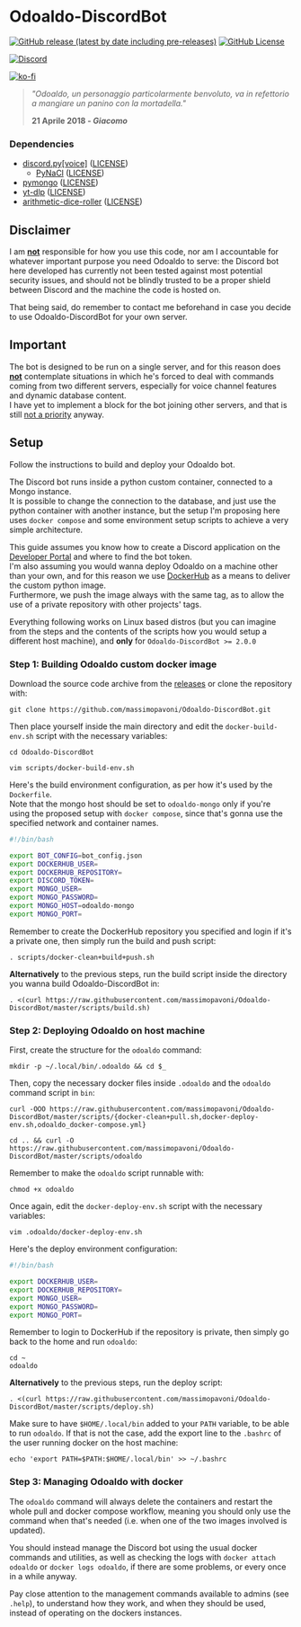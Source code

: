 # **Odoaldo-DiscordBot**
[![GitHub release (latest by date including pre-releases)](https://img.shields.io/github/v/release/massimopavoni/Odoaldo-DiscordBot?include_prereleases)](https://github.com/massimopavoni/Odoaldo-DiscordBot/releases)
[![GitHub License](https://img.shields.io/github/license/massimopavoni/Odoaldo-DiscordBot)](https://github.com/massimopavoni/Odoaldo-DiscordBot/blob/master/LICENSE)

[![Discord](https://img.shields.io/discord/926217143194886234?label=Join%20Not%20Declared%20Developers)](https://discord.gg/ZA76nJ3RsU)

[![ko-fi](https://ko-fi.com/img/githubbutton_sm.svg)](https://ko-fi.com/T6T8BD7A1)

> _"Odoaldo, un personaggio particolarmente benvoluto, va in refettorio a mangiare un panino con la mortadella."_
> 
> **21 Aprile 2018 - _Giacomo_**

### **Dependencies**
- [discord.py[voice]](https://pypi.org/project/discord.py/) ([LICENSE](https://github.com/Rapptz/discord.py/blob/master/LICENSE))
    - [PyNaCl](https://pypi.org/project/PyNaCl/) ([LICENSE](https://github.com/pyca/pynacl/blob/main/LICENSE))
- [pymongo](https://pypi.org/project/pymongo/) ([LICENSE](https://github.com/mongodb/mongo-python-driver/blob/master/LICENSE))
- [yt-dlp](https://pypi.org/project/yt-dlp/) ([LICENSE](https://github.com/yt-dlp/yt-dlp/blob/master/LICENSE))
- [arithmetic-dice-roller](https://pypi.org/project/arithmetic-dice-roller/) ([LICENSE](https://github.com/massimopavoni/arithmetic-dice-roller/blob/main/LICENSE))

## **Disclaimer**
I am <ins>**not**</ins> responsible for how you use this code, nor am I accountable for whatever important purpose you need Odoaldo to serve: the Discord bot here developed has currently not been tested against most potential security issues, and should not be blindly trusted to be a proper shield between Discord and the machine the code is hosted on.

That being said, do remember to contact me beforehand in case you decide to use Odoaldo-DiscordBot for your own server.

## **Important**
The bot is designed to be run on a single server, and for this reason does <ins>**not**</ins> contemplate situations in which he's forced to deal with commands coming from two different servers, especially for voice channel features and dynamic database content.<br>
I have yet to implement a block for the bot joining other servers, and that is still <ins>not a priority</ins> anyway.

## **Setup**
Follow the instructions to build and deploy your Odoaldo bot.

The Discord bot runs inside a python custom container, connected to a Mongo instance.<br>
It is possible to change the connection to the database, and just use the python container with another instance, but the setup I'm proposing here uses `docker compose` and some environment setup scripts to achieve a very simple architecture.

This guide assumes you know how to create a Discord application on the [Developer Portal](https://discord.com/developers/applications) and where to find the bot token.<br>
I'm also assuming you would wanna deploy Odoaldo on a machine other than your own, and for this reason we use [DockerHub](https://hub.docker.com/) as a means to deliver the custom python image.<br>
Furthermore, we push the image always with the same tag, as to allow the use of a private repository with other projects' tags.

Everything following works on Linux based distros (but you can imagine from the steps and the contents of the scripts how you would setup a different host machine), and **only** for `Odoaldo-DiscordBot >= 2.0.0`

### **Step 1:** Building Odoaldo custom docker image
Download the source code archive from the [releases](https://github.com/massimopavoni/Odoaldo-DiscordBot/releases) or clone the repository with:
```
git clone https://github.com/massimopavoni/Odoaldo-DiscordBot.git
```
Then place yourself inside the main directory and edit the `docker-build-env.sh` script with the necessary variables:
```
cd Odoaldo-DiscordBot

vim scripts/docker-build-env.sh
```
Here's the build environment configuration, as per how it's used by the `Dockerfile`.<br>
Note that the mongo host should be set to `odoaldo-mongo` only if you're using the proposed setup with `docker compose`, since that's gonna use the specified network and container names.
```bash
#!/bin/bash

export BOT_CONFIG=bot_config.json
export DOCKERHUB_USER=
export DOCKERHUB_REPOSITORY=
export DISCORD_TOKEN=
export MONGO_USER=
export MONGO_PASSWORD=
export MONGO_HOST=odoaldo-mongo
export MONGO_PORT=
```
Remember to create the DockerHub repository you specified and login if it's a private one, then simply run the build and push script:
```
. scripts/docker-clean+build+push.sh
```
**Alternatively** to the previous steps, run the build script inside the directory you wanna build Odoaldo-DiscordBot in:
```
. <(curl https://raw.githubusercontent.com/massimopavoni/Odoaldo-DiscordBot/master/scripts/build.sh)
```

### **Step 2:** Deploying Odoaldo on host machine
First, create the structure for the `odoaldo` command:
```
mkdir -p ~/.local/bin/.odoaldo && cd $_
```
Then, copy the necessary docker files inside `.odoaldo` and the `odoaldo` command script in `bin`:
```
curl -OOO https://raw.githubusercontent.com/massimopavoni/Odoaldo-DiscordBot/master/scripts/{docker-clean+pull.sh,docker-deploy-env.sh,odoaldo_docker-compose.yml}

cd .. && curl -O https://raw.githubusercontent.com/massimopavoni/Odoaldo-DiscordBot/master/scripts/odoaldo
```
Remember to make the `odoaldo` script runnable with:
```
chmod +x odoaldo
```
Once again, edit the `docker-deploy-env.sh` script with the necessary variables:
```
vim .odoaldo/docker-deploy-env.sh
```
Here's the deploy environment configuration:
```bash
#!/bin/bash

export DOCKERHUB_USER=
export DOCKERHUB_REPOSITORY=
export MONGO_USER=
export MONGO_PASSWORD=
export MONGO_PORT=
```
Remember to login to DockerHub if the repository is private, then simply go back to the home and run `odoaldo`:
```
cd ~
odoaldo
```
**Alternatively** to the previous steps, run the deploy script:
```
. <(curl https://raw.githubusercontent.com/massimopavoni/Odoaldo-DiscordBot/master/scripts/deploy.sh)
```
Make sure to have `$HOME/.local/bin` added to your `PATH` variable, to be able to run `odoaldo`. If that is not the case, add the export line to the `.bashrc` of the user running docker on the host machine:
```
echo 'export PATH=$PATH:$HOME/.local/bin' >> ~/.bashrc
```

### **Step 3:** Managing Odoaldo with docker
The `odoaldo` command will always delete the containers and restart the whole pull and docker compose workflow, meaning you should only use the command when that's needed (i.e. when one of the two images involved is updated).

You should instead manage the Discord bot using the usual docker commands and utilities, as well as checking the logs with `docker attach odoaldo` or `docker logs odoaldo`, if there are some problems, or every once in a while anyway.

Pay close attention to the management commands available to admins (see `.help`), to understand how they work, and when they should be used, instead of operating on the dockers instances.
